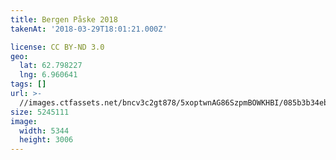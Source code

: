 ```yaml
---
title: Bergen Påske 2018
takenAt: '2018-03-29T18:01:21.000Z'

license: CC BY-ND 3.0
geo:
  lat: 62.798227
  lng: 6.960641
tags: []
url: >-
  //images.ctfassets.net/bncv3c2gt878/5xoptwnAG86SzpmBOWKHBI/085b3b34ebf007de833e5668eaa1185a/bergen-pske-2018_41178939591_o
size: 5245111
image:
  width: 5344
  height: 3006
---
```


